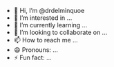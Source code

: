 - 👋 Hi, I’m @drdelminquoe
- 👀 I’m interested in ...
- 🌱 I’m currently learning ...
- 💞️ I’m looking to collaborate on ...
- 📫 How to reach me ...
- 😄 Pronouns: ...
- ⚡ Fun fact: ...

<!---
drdelminquoe/drdelminquoe is a ✨ special ✨ repository because its `README.md` (this file) appears on your GitHub profile.
You can click the Preview link to take a look at your changes.
--->
